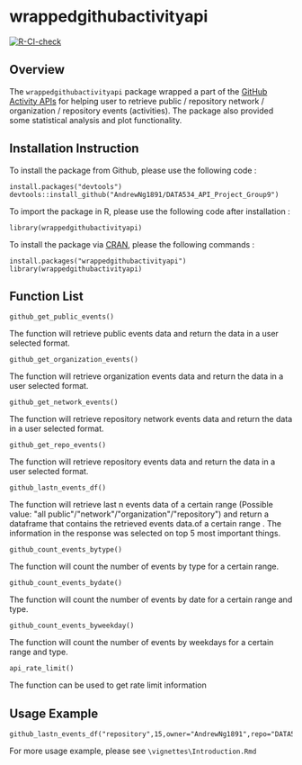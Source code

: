# wrappedgithubactivityapi

[![R-CI-check](https://github.com/AndrewNg1891/DATA534_API_Project_Group9/actions/workflows/R-CI-check.yaml/badge.svg?branch=CI_testing)](https://github.com/AndrewNg1891/DATA534_API_Project_Group9/actions/workflows/R-CI-check.yaml)

## Overview


The `wrappedgithubactivityapi` package wrapped a part of the [GitHub Activity APIs](https://docs.github.com/en/rest/reference/activity) for helping user to retrieve public / repository network / organization / repository events (activities). The package also provided some statistical analysis and plot functionality.

## Installation Instruction

To install the package from Github, please use the following code :


    install.packages("devtools")
    devtools::install_github("AndrewNg1891/DATA534_API_Project_Group9")


To import the package in R, please use the following code after installation :


    library(wrappedgithubactivityapi)


To install the package via [CRAN](https://cran.r-project.org/), please the following commands :

    install.packages("wrappedgithubactivityapi")
    library(wrappedgithubactivityapi)

## Function List

`github_get_public_events()`

The function will retrieve public events data and return the data in a user selected format.

`github_get_organization_events()`

The function will retrieve organization events data and return the data in a user selected format.

`github_get_network_events()`

The function will retrieve repository network events data and return the data in a user selected format.

`github_get_repo_events()`

The function will retrieve repository events data and return the data in a user selected format.

`github_lastn_events_df()`

The function will retrieve last n events data of a certain range (Possible value: "all public"/"network"/"organization"/"repository") and return a dataframe that contains the retrieved events data.of a certain range . The information in the response was selected on top 5 most important things. 

`github_count_events_bytype()`

The function will count the number of events by type for a certain range.

`github_count_events_bydate()`

The function will count the number of events by date for a certain range and type.

`github_count_events_byweekday()`

The function will count the number of events by weekdays for a certain range and type.

`api_rate_limit()`

The function can be used to get rate limit information

## Usage Example

    github_lastn_events_df("repository",15,owner="AndrewNg1891",repo="DATA534_API_Project_Group9")

For more usage example, please see `\vignettes\Introduction.Rmd`
